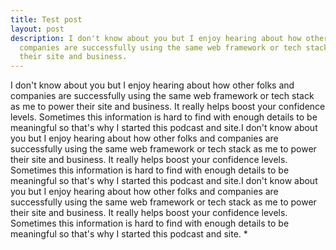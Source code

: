 ```yaml
---
title: Test post
layout: post
description: I don't know about you but I enjoy hearing about how other folks and
  companies are successfully using the same web framework or tech stack as me to power
  their site and business.
---
```


I don't know about you but I enjoy hearing about how other folks and companies are successfully using the same web framework or tech stack as me to power their site and business. It really helps boost your confidence levels. Sometimes this information is hard to find with enough details to be meaningful so that's why I started this podcast and site.I don't know about you but I enjoy hearing about how other folks and companies are successfully using the same web framework or tech stack as me to power their site and business. It really helps boost your confidence levels. Sometimes this information is hard to find with enough details to be meaningful so that's why I started this podcast and site.I don't know about you but I enjoy hearing about how other folks and companies are successfully using the same web framework or tech stack as me to power their site and business. It really helps boost your confidence levels. Sometimes this information is hard to find with enough details to be meaningful so that's why I started this podcast and site.
*
